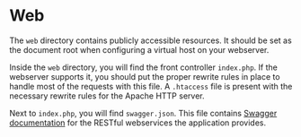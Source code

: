 # Web

The `web` directory contains publicly accessible resources. It should be set as the document root when configuring a virtual host on your webserver.

Inside the `web` directory, you will find the front controller `index.php`. If the webserver supports it, you should put the proper rewrite rules in place to handle most of the requests with this file. A `.htaccess` file is present with the necessary rewrite rules for the Apache HTTP server.

Next to `index.php`, you will find `swagger.json`. This file contains [Swagger documentation](../development-process/swagger-documentation.md) for the RESTful webservices the application provides.